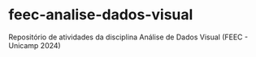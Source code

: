 # feec-analise-dados-visual
Repositório de atividades da disciplina Análise de Dados Visual (FEEC - Unicamp 2024)
